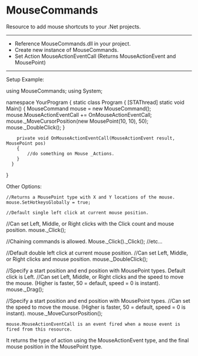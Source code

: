 # MouseCommands
Resource to add mouse shortcuts to your .Net projects.
________________________________________________________________

- Reference MouseCommands.dll in your project.
- Create new instance of MouseCommands.
- Set Action MouseActionEventCall (Returns MouseActionEvent and MousePoint)
________________________________________________________________

Setup Example:

  using MouseCommands;
  using System;

  namespace YourProgram
  {
      static class Program
      {
        [STAThread]
        static void Main()
        {
          MouseCommand mouse = new MouseCommand();
          mouse.MouseActionEventCall += OnMouseActionEventCall;
          mouse._MoveCursorPosition(new MousePoint(10, 10), 50);
          mouse._DoubleClick();
        }

        private void OnMouseActionEventCall(MouseActionEvent result, MousePoint pos)
        {
            //do something on Mouse _Actions.
        }
      }
  }

Other Options:
	
	//Returns a MousePoint type with X and Y locations of the mouse.
	mouse.SetHotkeysGlobally = true;
	
	//Default single left click at current mouse position.
  //Can set Left, Middle, or Right clicks with the Click count and mouse position.
  mouse._Click();
  
  //Chaining commands is allowed.
  Mouse._Click()._Click(); //etc...
  
  //Default double left click at current mouse position.
  //Can set Left, Middle, or Right clicks and mouse position.
  mouse._DoubleClick();
  
  //Specify a start position and end position with MousePoint types. Default click is Left.
  //Can set Left, Middle, or Right clicks and the speed to move the mouse. (Higher is faster, 50 = default, speed = 0 is instant).
  mouse._Drag();
  
  //Specify a start position and end position with MousePoint types.
  //Can set the speed to move the mouse. (Higher is faster, 50 = default, speed = 0 is instant).
  mouse._MoveCursorPosition();
	
	mouse.MouseActionEventCall is an event fired when a mouse event is fired from this resource.
  It returns the type of action using the MouseActionEvent type, and the final mouse position in the MousePoint type.
